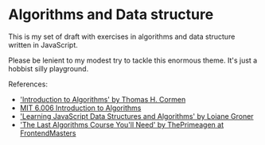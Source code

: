# Algorithms and Data structure

This is my set of draft with exercises in algorithms and data structure written in JavaScript.

Please be lenient to my modest try to tackle this enormous theme. It's just a hobbist silly playground.

References:
- ['Introduction to Algorithms' by Thomas H. Cormen](https://www.amazon.com/Introduction-Algorithms-fourth-Thomas-Cormen/dp/026204630X)
- [MIT 6.006 Introduction to Algorithms](https://youtube.com/playlist?list=PLUl4u3cNGP61Oq3tWYp6V_F-5jb5L2iHb)
- ['Learning JavaScript Data Structures and Algorithms' by Loiane Groner](https://www.amazon.com/Learning-JavaScript-Data-Structures-Algorithms-ebook/dp/B077NB5H6Y)
- ['The Last Algorithms Course You'll Need' by ThePrimeagen at FrontendMasters](https://frontendmasters.com/courses/algorithms/)
